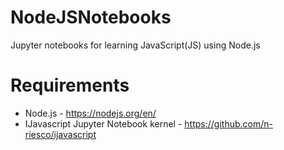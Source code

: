 # NodeJSNotebooks
Jupyter notebooks for learning JavaScript(JS) using Node.js

# Requirements
- Node.js - https://nodejs.org/en/
- IJavascript Jupyter Notebook kernel - https://github.com/n-riesco/ijavascript



